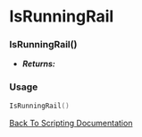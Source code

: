 # IsRunningRail

### IsRunningRail()
- ***Returns:*** 

### Usage

```Lua
IsRunningRail()
```


[Back To Scripting Documentation](../README.md)

